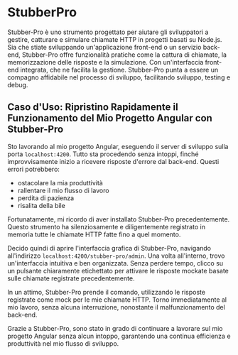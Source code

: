 # StubberPro

Stubber-Pro è uno strumento progettato per aiutare gli sviluppatori a gestire, catturare e simulare chiamate HTTP  in progetti basati su Node.js. Sia che stiate sviluppando un'applicazione front-end o un servizio back-end, Stubber-Pro offre funzionalità pratiche come la cattura di chiamate, la memorizzazione delle risposte e la simulazione. Con un'interfaccia front-end integrata, che ne facilita la gestione. Stubber-Pro punta a essere un compagno affidabile nel processo di sviluppo, facilitando sviluppo, testing e debug.


## Caso d'Uso: Ripristino Rapidamente il Funzionamento del Mio Progetto Angular con Stubber-Pro

Sto lavorando al mio progetto Angular, eseguendo il server di sviluppo sulla porta `localhost:4200`. Tutto sta procedendo senza intoppi, finché improvvisamente inizio a ricevere risposte d'errore dal back-end. Questi errori potrebbero:
  - ostacolare la mia produttività 
  - rallentare il mio flusso di lavoro
  - perdita di pazienza
  - risalita della bile

Fortunatamente, mi ricordo di aver installato Stubber-Pro precedentemente. Questo strumento ha silenziosamente e diligentemente registrato in memoria tutte le chiamate HTTP fatte fino a quel momento.

Decido quindi di aprire l'interfaccia grafica di Stubber-Pro, navigando all'indirizzo `localhost:4200/stubber-pro/admin`. Una volta all'interno, trovo un'interfaccia intuitiva e ben organizzata. Senza perdere tempo, clicco su un pulsante chiaramente etichettato per attivare le risposte mockate basate sulle chiamate registrate precedentemente.

In un attimo, Stubber-Pro prende il comando, utilizzando le risposte registrate come mock per le mie chiamate HTTP. Torno immediatamente al mio lavoro, senza alcuna interruzione, nonostante il malfunzionamento del back-end.

Grazie a Stubber-Pro, sono stato in grado di continuare a lavorare sul mio progetto Angular senza alcun intoppo, garantendo una continua efficienza e produttività nel mio flusso di sviluppo.

